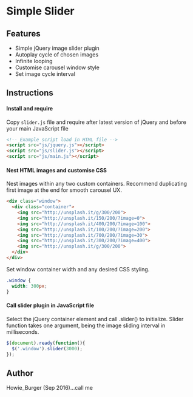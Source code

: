 # Simple Slider

## Features
- Simple jQuery image slider plugin
- Autoplay cycle of chosen images
- Infinite looping
- Customise carousel window style
- Set image cycle interval

## Instructions
#### Install and require
Copy ```slider.js``` file and require after latest version of jQuery and before your main JavaScript file
```html
<!-- Example script load in HTML file -->
<script src="js/jquery.js"></script>
<script src="js/slider.js"></script>
<script src="js/main.js"></script>
```

#### Nest HTML images and customise CSS
Nest images within any two custom containers. Recommend duplicating first image at the end for smooth carousel UX.
```html
<div class="window">
  <div class="container">
    <img src="http://unsplash.it/g/300/200">
    <img src="http://unsplash.it/150/200/?image=0">
    <img src="http://unsplash.it/400/200/?image=100">
    <img src="http://unsplash.it/100/200/?image=200">
    <img src="http://unsplash.it/700/200/?image=30">
    <img src="http://unsplash.it/300/200/?image=400">
    <img src="http://unsplash.it/g/300/200">
  </div>
</div>
```
Set window container width and any desired CSS styling.
```css
.window {
  width: 300px;
}
```

#### Call slider plugin in JavaScript file
Select the jQuery container element and call .slider() to initialize. Slider function takes one argument, being the image sliding interval in milliseconds.  

```javascript
$(document).ready(function(){
  $('.window').slider(3000);
});
```


## Author
Howie_Burger (Sep 2016)...call me
